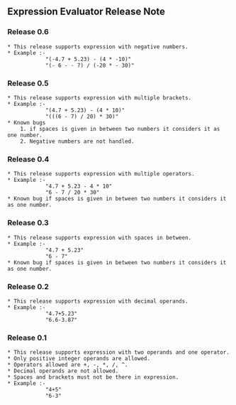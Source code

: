 ## Expression Evaluator Release Note


### Release 0.6
    * This release supports expression with negative numbers.
    * Example :-
                "(-4.7 + 5.23) - (4 * -10)"
                "(- 6 - - 7) / (-20 * - 30)"




### Release 0.5
    * This release supports expression with multiple brackets.
    * Example :-
                "(4.7 + 5.23) - (4 * 10)"
                "(((6 - 7) / 20) * 30)"
    * Known bugs
        1. if spaces is given in between two numbers it considers it as one number.
        2. Negative numbers are not handled.

### Release 0.4
    * This release supports expression with multiple operators.
    * Example :-
                "4.7 + 5.23 - 4 * 10"
                "6 - 7 / 20 * 30"
    * Known bug if spaces is given in between two numbers it considers it as one number.


### Release 0.3
    * This release supports expression with spaces in between.
    * Example :-
                "4.7 + 5.23"
                "6 - 7"
    * Known bug if spaces is given in between two numbers it considers it as one number.


### Release 0.2
    * This release supports expression with decimal operands.
    * Example :-
                "4.7+5.23"
                "6.6-3.87"


### Release 0.1
    * This release supports expression with two operands and one operator.
    * Only positive integer operands are allowed.
    * Operators allowed are +, -, *, /, ^.
    * Decimal operands are not allowed.
    * Spaces and brackets must not be there in expression.
    * Example :-
                "4+5"
                "6-3"